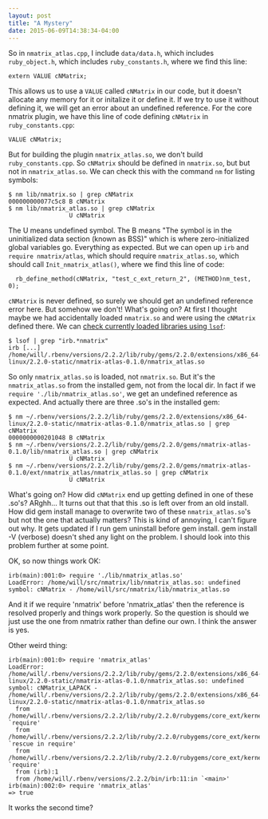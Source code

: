 ```yaml
---
layout: post
title: "A Mystery"
date: 2015-06-09T14:38:34-04:00
---
```

So in `nmatrix_atlas.cpp`, I include `data/data.h`, which includes `ruby_object.h`, which includes `ruby_constants.h`, where we find this line:

```
extern VALUE cNMatrix;
```

This allows us to use a `VALUE` called `cNMatrix` in our code, but it doesn't allocate any memory for it or initalize it or define it. If we try to use it without
defining it, we will get an error about an undefined reference. For the core nmatrix plugin, we have this line of code defining `cNMatrix` in `ruby_constants.cpp`:

```
VALUE cNMatrix;
```

But for building the plugin `nmatrix_atlas.so`, we don't build `ruby_constants.cpp`. So `cNMatrix` should be defined in `nmatrix.so`, but but not in `nmatrix_atlas.so`.
We can check this with the command `nm` for listing symbols:

```
$ nm lib/nmatrix.so | grep cNMatrix
000000000077c5c8 B cNMatrix
$ nm lib/nmatrix_atlas.so | grep cNMatrix
                 U cNMatrix
```

The U means undefined symbol. The B means "The symbol is in the uninitialized data section (known as BSS)" which is where zero-initialized global variables go.
Everything as expected.  But we can open up `irb` and `require nmatrix/atlas`, which should require `nmatrix_atlas.so`, which should call `Init_nmatrix_atlas()`,
where we find this line of code:

```
  rb_define_method(cNMatrix, "test_c_ext_return_2", (METHOD)nm_test, 0);
```

`cNMatrix` is never defined, so surely we should get an undefined reference error here. But somehow we don't! What's going on? At first I thought maybe we had accidentally loaded 
`nmatrix.so` and were using the `cNMatrix` defined there. We can [check currently loaded libraries using `lsof`](https://superuser.com/questions/310199/see-currently-loaded-shared-objects-in-linux):

```
$ lsof | grep "irb.*nmatrix"
irb [...] /home/will/.rbenv/versions/2.2.2/lib/ruby/gems/2.2.0/extensions/x86_64-linux/2.2.0-static/nmatrix-atlas-0.1.0/nmatrix_atlas.so
```

So only `nmatrix_atlas.so` is loaded, not `nmatrix.so`. But it's the `nmatrix_atlas.so` from the installed gem, not from the local dir.
In fact if we `require './lib/nmatrix_atlas.so'`, we get an undefined reference as expected.
And actually there
are three .so's in the installed gem:

```
$ nm ~/.rbenv/versions/2.2.2/lib/ruby/gems/2.2.0/extensions/x86_64-linux/2.2.0-static/nmatrix-atlas-0.1.0/nmatrix_atlas.so | grep cNMatrix
0000000000201048 B cNMatrix
$ nm ~/.rbenv/versions/2.2.2/lib/ruby/gems/2.2.0/gems/nmatrix-atlas-0.1.0/lib/nmatrix_atlas.so | grep cNMatrix
                 U cNMatrix
$ nm ~/.rbenv/versions/2.2.2/lib/ruby/gems/2.2.0/gems/nmatrix-atlas-0.1.0/ext/nmatrix_atlas/nmatrix_atlas.so | grep cNMatrix
                 U cNMatrix
```

What's going on? How did `cNMatrix` end up getting defined in one of these .so's? ARghh... It turns out that that this .so is left over from an old install.
How did gem install manage to overwrite two of these `nmatrix_atlas.so`'s but not the one that actually matters? This is kind of annoying, I can't figure out why.
It gets updated if I run gem uninstall before gem install. gem install -V (verbose) doesn't shed any light on the problem. I should look into this problem further
at some point.

OK, so now things work OK:

```
irb(main):001:0> require './lib/nmatrix_atlas.so'
LoadError: /home/will/src/nmatrix/lib/nmatrix_atlas.so: undefined symbol: cNMatrix - /home/will/src/nmatrix/lib/nmatrix_atlas.so
```

And it if we require 'nmatrix' before 'nmatrix\_atlas' then the reference is resolved properly and things work properly. So the question is should we just
use the one from nmatrix rather than define our own. I think the answer is yes.

Other weird thing:

```
irb(main):001:0> require 'nmatrix_atlas'
LoadError: /home/will/.rbenv/versions/2.2.2/lib/ruby/gems/2.2.0/extensions/x86_64-linux/2.2.0-static/nmatrix-atlas-0.1.0/nmatrix_atlas.so: undefined symbol: cNMatrix_LAPACK - /home/will/.rbenv/versions/2.2.2/lib/ruby/gems/2.2.0/extensions/x86_64-linux/2.2.0-static/nmatrix-atlas-0.1.0/nmatrix_atlas.so
  from /home/will/.rbenv/versions/2.2.2/lib/ruby/2.2.0/rubygems/core_ext/kernel_require.rb:128:in `require'
  from /home/will/.rbenv/versions/2.2.2/lib/ruby/2.2.0/rubygems/core_ext/kernel_require.rb:128:in `rescue in require'
  from /home/will/.rbenv/versions/2.2.2/lib/ruby/2.2.0/rubygems/core_ext/kernel_require.rb:39:in `require'
  from (irb):1
  from /home/will/.rbenv/versions/2.2.2/bin/irb:11:in `<main>'
irb(main):002:0> require 'nmatrix_atlas'
=> true
```

It works the second time?
